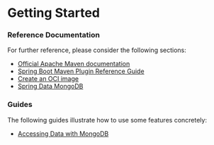 # Getting Started

### Reference Documentation

For further reference, please consider the following sections:

* [Official Apache Maven documentation](https://maven.apache.org/guides/index.html)
* [Spring Boot Maven Plugin Reference Guide](https://docs.spring.io/spring-boot/docs/2.7.7/maven-plugin/reference/html/)
* [Create an OCI image](https://docs.spring.io/spring-boot/docs/2.7.7/maven-plugin/reference/html/#build-image)
* [Spring Data MongoDB](https://docs.spring.io/spring-boot/docs/2.7.7/reference/htmlsingle/#data.nosql.mongodb)

### Guides

The following guides illustrate how to use some features concretely:

* [Accessing Data with MongoDB](https://spring.io/guides/gs/accessing-data-mongodb/)

